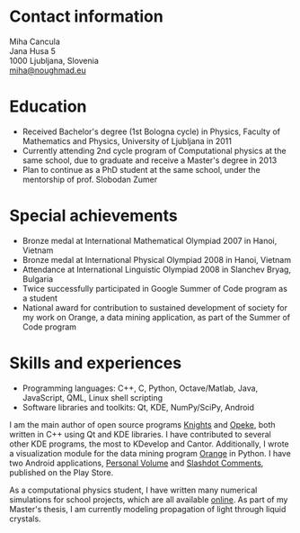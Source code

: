 # Contact information

Miha Cancula  
Jana Husa 5  
1000 Ljubljana, Slovenia  
miha@noughmad.eu

# Education

* Received Bachelor's degree (1st Bologna cycle) in Physics, Faculty of Mathematics and Physics, University of Ljubljana in 2011
* Currently attending 2nd cycle program of Computational physics at the same school, due to graduate and receive a Master's degree in 2013
* Plan to continue as a PhD student at the same school, under the mentorship of prof. Slobodan Zumer

# Special achievements

* Bronze medal at International Mathematical Olympiad 2007 in Hanoi, Vietnam
* Bronze medal at International Physical Olympiad 2008 in Hanoi, Vietnam
* Attendance at International Linguistic Olympiad 2008 in Slanchev Bryag, Bulgaria
* Twice successfully participated in Google Summer of Code program as a student
* National award for contribution to sustained development of society for my work on Orange, a data mining application, as part of the Summer of Code program

# Skills and experiences

* Programming languages: C++, C, Python, Octave/Matlab, Java, JavaScript, QML, Linux shell scripting
* Software libraries and toolkits: Qt, KDE, NumPy/SciPy, Android

I am the main author of open source programs [Knights](http://kde-apps.org/content/show.php/Knights?content=122046) and [Opeke](http://kde-apps.org/content/show.php/Opeke?content=76417), both written in C++ using Qt and KDE libraries. 
I have contributed to several other KDE programs, the most to KDevelop and Cantor. 
Additionally, I wrote a visualization module for the data mining program [Orange](http://orange.biolab.si/) in Python. 
I have two Android applications, [Personal Volume](https://play.google.com/store/apps/details?id=com.noughmad.personalvolume) and [Slashdot Comments](https://play.google.com/store/apps/details?id=com.noughmad.slashdotcomments), published on the Play Store. 

As a computational physics student, I have written many numerical simulations for school projects, which are all available [online](https://github.com/Noughmad/Sola). 
As part of my Master's thesis, I am currently modeling propagation of light through liquid crystals. 
